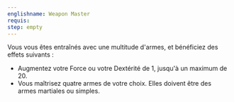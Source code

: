 ```yaml
---
englishname: Weapon Master
requis:
step: empty
---
```

Vous vous êtes entraînés avec une multitude d'armes, et bénéficiez des effets suivants : 

 - Augmentez votre Force ou votre Dextérité de 1, jusqu'à un maximum de 20.
 - Vous maîtrisez quatre armes de votre choix. Elles doivent être des armes martiales ou simples.